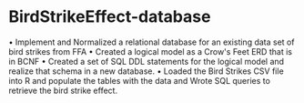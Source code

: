 # BirdStrikeEffect-database
• Implement and Normalized a relational database for an existing data set of bird strikes from FFA
•	Created a logical model as a Crow's Feet ERD that is in BCNF
•	Created a set of SQL DDL statements for the logical model and realize that schema in a new database.
•	Loaded the Bird Strikes CSV file into R and populate the tables with the data and Wrote SQL queries to retrieve the bird strike effect. 
